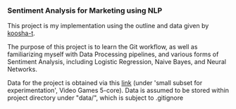 ### Sentiment Analysis for Marketing using NLP

This project is my implementation using the outline and data given by [koosha-t](https://github.com/koosha-t/Sentiment-Analysis-NLP-for-Marketting).

The purpose of this project is to learn the Git workflow, as well as familiarizing myself with Data Processing pipelines, and various forms of Sentiment Analysis, including Logistic Regression, Naive Bayes, and Neural Networks.

Data for the project is obtained via this [link](https://nijianmo.github.io/amazon/index.html) (under 'small subset for experimentation', Video Games 5-core). Data is assumed to be stored within project directory under "data/", which is subject to .gitignore

